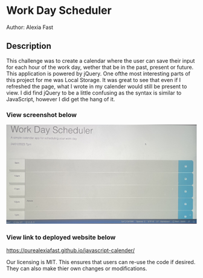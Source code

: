 # Work Day Scheduler

Author: Alexia Fast

## Description

This challenge was to create a calendar where the user can save their input for each hour of the work day, wether that be in the past, present or future. This application is powered by jQuery. One ofthe most interesting parts of this project for me was Local Storage. It was great to see that even if I refreshed the page, what I wrote in my calender would still be present to view. I did find jQuery to be a little confusing as the syntax is similar to JavaScript, however I did get the hang of it.

### View screenshot below

<img src="./calendar-pic.jpg" alt="Calendar Picture">

### View link to deployed website below

https://purealexiafast.github.io/javascript-calender/

Our licensing is MIT. This ensures that users can re-use the code if desired. They can also make thier own changes or modifications.